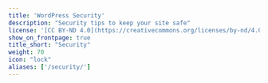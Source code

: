 ```yaml
---
title: 'WordPress Security'
description: "Security tips to keep your site safe"
license: '[CC BY-ND 4.0](https://creativecommons.org/licenses/by-nd/4.0)'
show_on_frontpage: true
title_short: "Security"
weight: 70
icon: "lock"
aliases: ['/security/']
---
```

